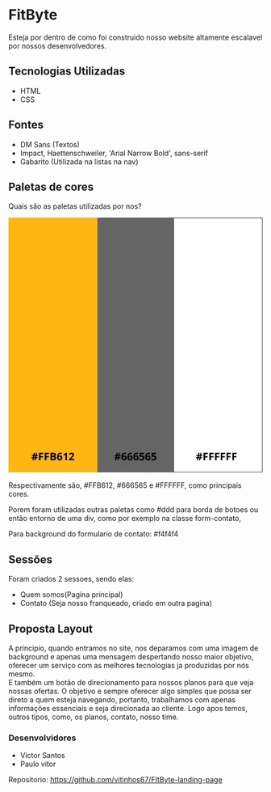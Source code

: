 # FitByte

Esteja por dentro de como foi construido nosso website altamente escalavel por nossos desenvolvedores.

## Tecnologias Utilizadas

- HTML
- CSS

## Fontes


- DM Sans (Textos)
- Impact, Haettenschweiler, 'Arial Narrow Bold', sans-serif
- Gabarito (Utilizada na listas na nav)


## Paletas de cores

Quais são as paletas utilizadas por nos?

![Imagem das paletas utilizadas no site](./src/assets/images/paletas.jpg)

Respectivamente são, #FFB612, #666565 e #FFFFFF, como principais cores.

Porem foram utilizadas outras paletas como #ddd para borda de botoes ou então entorno de uma div, como por exemplo na classe form-contato,

Para background do formulario de contato: #f4f4f4



## Sessões 

Foram criados 2 sessoes, sendo elas:

- Quem somos(Pagina principal)
- Contato (Seja nosso franqueado, criado em outra pagina)

## Proposta Layout

A principio, quando entramos no site, nos deparamos com uma imagem de background e apenas uma mensagem despertando nosso maior objetivo, oferecer um serviço com as melhores tecnologias ja produzidas por nós mesmo. </br>E também um botão de direcionamento para nossos planos para que veja nossas ofertas. O objetivo e sempre oferecer algo simples que possa ser direto a quem esteja navegando, portanto, trabalhamos com apenas informações essenciais e seja direcionada ao cliente. Logo apos temos, outros tipos, como, os planos, contato, nosso time.

### Desenvolvidores

- Victor Santos 
- Paulo vitor


Repositorio: 
https://github.com/vitinhos67/FItByte-landing-page
